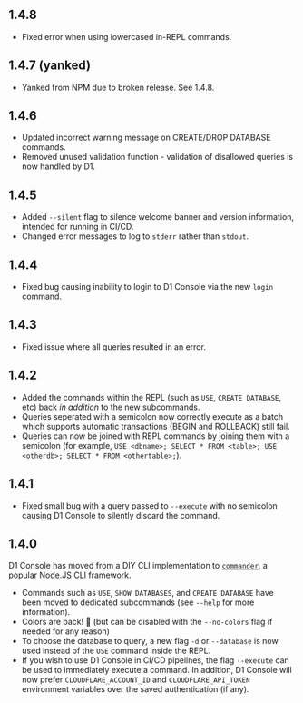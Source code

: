 ## 1.4.8
- Fixed error when using lowercased in-REPL commands.

## 1.4.7 (yanked)
- Yanked from NPM due to broken release. See 1.4.8.

## 1.4.6
- Updated incorrect warning message on CREATE/DROP DATABASE commands.
- Removed unused validation function - validation of disallowed queries is now handled by D1.

## 1.4.5

- Added `--silent` flag to silence welcome banner and version information, intended for running in CI/CD.
- Changed error messages to log to `stderr` rather than `stdout`.

## 1.4.4

- Fixed bug causing inability to login to D1 Console via the new `login` command.

## 1.4.3

- Fixed issue where all queries resulted in an error.

## 1.4.2

- Added the commands within the REPL (such as `USE`, `CREATE DATABASE`, etc) back _in addition_ to the new subcommands.
- Queries seperated with a semicolon now correctly execute as a batch which supports automatic transactions (BEGIN and ROLLBACK) still fail.
- Queries can now be joined with REPL commands by joining them with a semicolon (for example, `USE <dbname>; SELECT * FROM <table>; USE <otherdb>; SELECT * FROM <othertable>;`).

## 1.4.1

- Fixed small bug with a query passed to `--execute` with no semicolon causing D1 Console to silently discard the command.

## 1.4.0

D1 Console has moved from a DIY CLI implementation to [`commander`](https://www.npmjs.com/package/commander), a popular Node.JS CLI framework.

- Commands such as `USE`, `SHOW DATABASES`, and `CREATE DATABASE` have been moved to dedicated subcommands (see `--help` for more information).
- Colors are back! :tada: (but can be disabled with the `--no-colors` flag if needed for any reason)
- To choose the database to query, a new flag `-d` or `--database` is now used instead of the `USE` command inside the REPL.
- If you wish to use D1 Console in CI/CD pipelines, the flag `--execute` can be used to immediately execute a command. In addition, D1 Console will now prefer `CLOUDFLARE_ACCOUNT_ID` and `CLOUDFLARE_API_TOKEN` environment variables over the saved authentication (if any).
